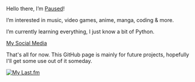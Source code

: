 Hello there, I’m [Paused](https://pausedweb.carrd.co)!

I’m interested in music, video games, anime, manga, coding & more.

I’m currently learning everything, I just know a bit of Python.

[My Social Media](https://pausedweb.carrd.co/#contact)

That's all for now. This GitHub page is mainly for future projects, hopefully I'll get some use out of it someday.

[![My Last.fm](https://lastfm-recently-played.vercel.app/api?user=PausedMusic)](https://www.last.fm/user/PausedMusic)
